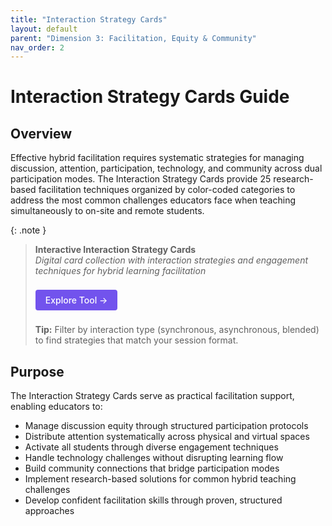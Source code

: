 ```yaml
---
title: "Interaction Strategy Cards"
layout: default
parent: "Dimension 3: Facilitation, Equity & Community"
nav_order: 2
---
```


# Interaction Strategy Cards Guide


## Overview
Effective hybrid facilitation requires systematic strategies for managing discussion, attention, participation, technology, and community across dual participation modes. The Interaction Strategy Cards provide 25 research-based facilitation techniques organized by color-coded categories to address the most common challenges educators face when teaching simultaneously to on-site and remote students.



{: .note }
> **Interactive Interaction Strategy Cards**  
> *Digital card collection with interaction strategies and engagement techniques for hybrid learning facilitation*
>
> <a href="{{ '/assets/tools/hybrid-learning-interaction-strategy-cards.html' | relative_url }}" style="display: inline-block; background: #7253ed; color: white; padding: 8px 16px; text-decoration: none; border-radius: 4px; font-weight: 500; margin: 8px 0; font-size: 14px;">
> Explore Tool →
> </a>
>
> **Tip:** Filter by interaction type (synchronous, asynchronous, blended) to find strategies that match your session format.




## Purpose
The Interaction Strategy Cards serve as practical facilitation support, enabling educators to:

- Manage discussion equity through structured participation protocols
- Distribute attention systematically across physical and virtual spaces
- Activate all students through diverse engagement techniques
- Handle technology challenges without disrupting learning flow
- Build community connections that bridge participation modes
- Implement research-based solutions for common hybrid teaching challenges
- Develop confident facilitation skills through proven, structured approaches


